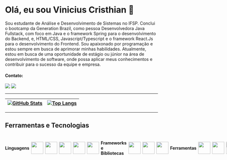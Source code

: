 # Olá, eu sou Vinicius Cristhian 👋

Sou estudante de Análise e Desenvolvimento de Sistemas no IFSP. Conclui o bootcamp da Generation Brazil, como pessoa Desenvolvedora Java Fullstack, com foco em Java e o framework Spring para o desenvolvimento do Backend, e, HTML/CSS, Javascript/Typescript e o framework React.Js para o desenvolvimento do Frontend. Sou apaixonado por programação e estou sempre em busca de aprimorar minhas habilidades.
Atualmente, estou em busca de uma oportunidade de estágio ou júnior na área de desenvolvimento de software, onde possa aplicar meus conhecimentos e contribuir para o sucesso da equipe e empresa.

#### Contato:

<a href = "mailto:viniciuscristhian34@gmail.com"><img loading="lazy" src="https://img.shields.io/badge/Gmail-D14836?style=for-the-badge&logo=gmail&logoColor=white" target="_blank"></a> <a href="https://www.linkedin.com/in/vinicristhian/" target="_blank"><img loading="lazy" src="https://img.shields.io/badge/-LinkedIn-%230077B5?style=for-the-badge&logo=linkedin&logoColor=white" target="_blank"></a>

---

<div align="center">

| [![GitHub Stats](https://github-readme-stats.vercel.app/api?username=ViniCristhian&show_icons=true&theme=tokyonight)](https://github.com/ViniCristhian) | [![Top Langs](https://github-readme-stats.vercel.app/api/top-langs/?username=ViniCristhian&layout=compact&theme=tokyonight)](https://github.com/ViniCristhian) |
| ----------- | ----------- |

</div>

---

## Ferramentas e Tecnologias

<div style="display: flex; align-items: center; gap: 6px;"> 

#### Linguagens

<img src="https://cdn.jsdelivr.net/gh/devicons/devicon@latest/icons/java/java-original.svg" width="40" height="40" />
<img src="https://cdn.jsdelivr.net/gh/devicons/devicon@latest/icons/javascript/javascript-original.svg" width="40" height="40" />
<img src="https://cdn.jsdelivr.net/gh/devicons/devicon@latest/icons/typescript/typescript-original.svg" width="40" height="40" />
<img src="https://cdn.jsdelivr.net/gh/devicons/devicon@latest/icons/html5/html5-original.svg" width="40" height="40" />
<img src="https://cdn.jsdelivr.net/gh/devicons/devicon@latest/icons/css3/css3-original.svg" width="40" height="40" />

#### Frameworks e Bibliotecas
<img src="https://cdn.jsdelivr.net/gh/devicons/devicon@latest/icons/spring/spring-original.svg" width="40" height="40" />
<img src="https://cdn.jsdelivr.net/gh/devicons/devicon@latest/icons/react/react-original.svg" width="40" height="40" />
<img src="https://cdn.jsdelivr.net/gh/devicons/devicon@latest/icons/tailwindcss/tailwindcss-original.svg" width="40" height="40" />

#### Ferramentas
<img src="https://cdn.jsdelivr.net/gh/devicons/devicon@latest/icons/git/git-original.svg" width="40" height="40" />
<img src="https://cdn.jsdelivr.net/gh/devicons/devicon@latest/icons/eclipse/eclipse-original.svg" width="40" height="40" />
<img src="https://cdn.jsdelivr.net/gh/devicons/devicon@latest/icons/vscode/vscode-original.svg" width="40" height="40" />

</div>
